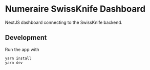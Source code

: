 # Numeraire SwissKnife Dashboard

NextJS dashboard connecting to the SwissKnife backend.

## Development

Run the app with

```
yarn install
yarn dev
```
